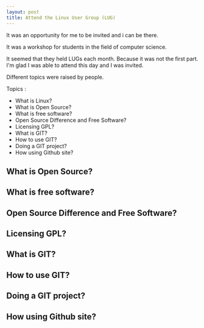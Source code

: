 ```yaml
---
layout: post
title: Attend the Linux User Group (LUG)
---
```


It was an opportunity for me to be invited and i can be there.

It was a workshop for students in the field of computer science.


It seemed that they held LUGs each month.
Because it was not the first part.
I'm glad I was able to attend this day and I was invited.


Different topics were raised by people.

Topics :

- What is Linux?
- What is Open Source?
- What is free software?
- Open Source Difference and Free Software?
- Licensing GPL?
- What is GIT?
- How to use GIT?
- Doing a GIT project?
- How using Github site?

## What is Open Source?

## What is free software?

## Open Source Difference and Free Software?

## Licensing GPL?

## What is GIT?

## How to use GIT?

## Doing a GIT project?

## How using Github site?

